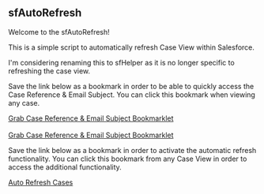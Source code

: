 ## sfAutoRefresh

Welcome to the sfAutoRefresh!

This is a simple script to automatically refresh Case View within Salesforce.

I'm considering renaming this to sfHelper as it is no longer specific to refreshing the case view.

Save the link below as a bookmark in order to be able to quickly access the Case Reference & Email Subject. You can click this bookmark when viewing any case.

<a href='javascript:(function(){var%20x=window.location.pathname.substring(1,window.location.pathname.length);x=x.slice(0,5)+x.slice(9);var%20refID="ref:_"+"00D201JWt"+"._"+x+":ref";var%20caseNum=document.getElementById("cas2_ileinner").innerText;var%20caseDesc=document.getElementById("cas14_ileinner").innerText;alert("Case Reference:\n\n"+refID+"\n\n"+"Email Subject:\n\n"+"Case "+caseNum+": "+caseDesc+" - "+refID)})()'>Grab Case Reference & Email Subject Bookmarklet</a>
<br><br>
<a href="javascript:(function(){var%20x=window.location.pathname.substring(1,window.location.pathname.length);x=x.slice(0,5)+x.slice(9);var%20refID='ref:_'+'00D201JWt'+'._'+x+':ref';var%20caseNum=document.getElementById('cas2_ileinner').innerText;var%20caseDesc=document.getElementById('cas14_ileinner').innerText;alert('Case Reference:\n\n'+refID+'\n\n'+'Email Subject:\n\n'+'Case '+caseNum+': '+caseDesc+' - '+refID)})()">Grab Case Reference & Email Subject Bookmarklet</a>

Save the link below as a bookmark in order to activate the automatic refresh functionality. You can click this bookmark from any Case View in order to access the additional functionality.

<a href="javascript:(function(){ var%20script=document.createElement('script'); script.type='text/javascript'; script.src='https://cdn.jsdelivr.net/gh/IDemixI/sfAutoRefresh@master/sfAuto.js'; document.getElementsByTagName('head')[0].appendChild(script); })();">Auto Refresh Cases</a>
